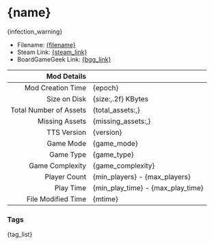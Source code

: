 # {name}

{infection_warning}

- Filename: [{filename}]({uri_short})
- Steam Link: [{steam_link}]({steam_link})
- BoardGameGeek Link: [{bgg_link}]({bgg_link})

| Mod Details | |
|------------------------------:|:--------------------------|
| Mod Creation Time             | {epoch}                   |
| Size on Disk                  | {size:,.2f} KBytes        |
| Total Number of Assets        | {total_assets:,}          |
| Missing Assets                | {missing_assets:,}        |
| TTS Version                   | {version}                 |
| Game Mode                     | {game_mode}               | 
| Game Type                     | {game_type}               |
| Game Complexity               | {game_complexity}         |
| Player Count                  | {min_players} - {max_players}     |
| Play Time                     | {min_play_time} - {max_play_time} |
| File Modified Time            | {mtime}                   |

### Tags
{tag_list}
